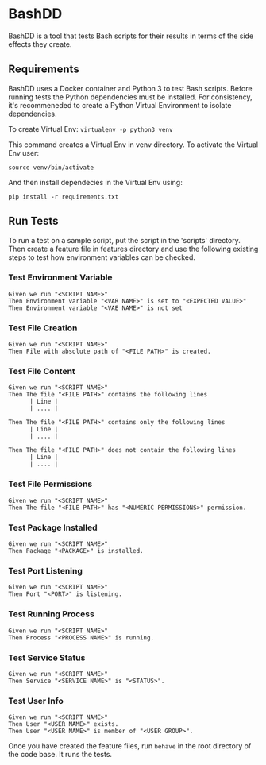 # BashDD
BashDD is a tool that tests Bash scripts for their results in terms of the side effects they create.

## Requirements
BashDD uses a Docker container and Python 3 to test Bash scripts. Before running tests the Python dependencies must be 
installed. For consistency, it's recommeneded to create a Python Virtual Environment to isolate dependencies.

To create Virtual Env:
`virtualenv -p python3 venv`

This command creates a Virtual Env in venv directory. To activate the Virtual Env user:

`source venv/bin/activate`

And then install dependecies in the Virtual Env using:

`pip install -r requirements.txt`


## Run Tests
To run a test on a sample script, put the script in the 'scripts' directory. Then create a feature file in features 
directory and use the following existing steps to test how environment variables can be checked.


### Test Environment Variable
```
Given we run "<SCRIPT NAME>"
Then Environment variable "<VAR NAME>" is set to "<EXPECTED VALUE>"
Then Environment variable "<VAE NAME>" is not set
```

### Test File Creation
```
Given we run "<SCRIPT NAME>"
Then File with absolute path of "<FILE PATH>" is created.
```

### Test File Content
```
Given we run "<SCRIPT NAME>"
Then The file "<FILE PATH>" contains the following lines
      | Line |
      | .... |
      
Then The file "<FILE PATH>" contains only the following lines
      | Line |
      | .... |
      
Then The file "<FILE PATH>" does not contain the following lines
      | Line |
      | .... |
```

### Test File Permissions
```
Given we run "<SCRIPT NAME>"
Then The file "<FILE PATH>" has "<NUMERIC PERMISSIONS>" permission.

```

### Test Package Installed
```
Given we run "<SCRIPT NAME>"
Then Package "<PACKAGE>" is installed.

```

### Test Port Listening
```
Given we run "<SCRIPT NAME>"
Then Port "<PORT>" is listening.

```

### Test Running Process
```
Given we run "<SCRIPT NAME>"
Then Process "<PROCESS NAME>" is running.

```

### Test Service Status
```
Given we run "<SCRIPT NAME>"
Then Service "<SERVICE NAME>" is "<STATUS>".

```

### Test User Info
```
Given we run "<SCRIPT NAME>"
Then User "<USER NAME>" exists.
Then User "<USER NAME>" is member of "<USER GROUP>".

```



            
Once you have created the feature files,  run `behave` in the root directory of the code base. It runs the tests.




